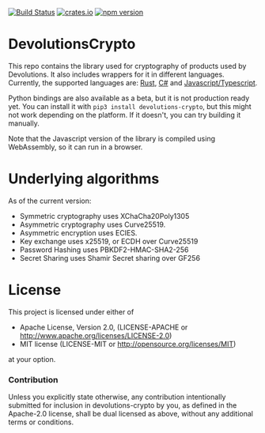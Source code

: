 [![Build Status](https://github.com/Devolutions/devolutions-crypto/actions/workflows/ci.yml/badge.svg?branch=master)](https://github.com/Devolutions/devolutions-crypto/actions/workflows/ci.yml)
[![crates.io](https://img.shields.io/crates/v/devolutions-crypto.svg)](https://crates.io/crates/devolutions-crypto) 
[![npm version](https://img.shields.io/npm/v/devolutions-crypto.svg?style=flat)](https://npmjs.org/package/devolutions-crypto "View this project on npm")

# DevolutionsCrypto
This repo contains the library used for cryptography of products used by Devolutions. 
It also includes wrappers for it in different languages.  
Currently, the supported languages are: [Rust](devolutions-crypto/), [C#](wrappers/csharp/) and [Javascript/Typescript](wrappers/wasm/).

Python bindings are also available as a beta, but it is not production ready yet. You can install it with `pip3 install devolutions-crypto`, but this might not work depending on the platform. If it doesn't, you can try building it manually.

Note that the Javascript version of the library is compiled using WebAssembly, so it can run in a browser.

# Underlying algorithms
As of the current version:
 * Symmetric cryptography uses XChaCha20Poly1305
 * Asymmetric cryptography uses Curve25519.
 * Asymmetric encryption uses ECIES.
 * Key exchange uses x25519, or ECDH over Curve25519
 * Password Hashing uses PBKDF2-HMAC-SHA2-256
 * Secret Sharing uses Shamir Secret sharing over GF256

# License

This project is licensed under either of
- Apache License, Version 2.0, (LICENSE-APACHE or http://www.apache.org/licenses/LICENSE-2.0)
- MIT license (LICENSE-MIT or http://opensource.org/licenses/MIT)

at your option.

### Contribution
Unless you explicitly state otherwise, any contribution intentionally submitted for inclusion in devolutions-crypto by you, as defined in the Apache-2.0 license, shall be dual licensed as above, without any additional terms or conditions.
